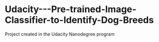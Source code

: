 # Udacity---Pre-trained-Image-Classifier-to-Identify-Dog-Breeds
Project created in the Udacity Nanodegree program
